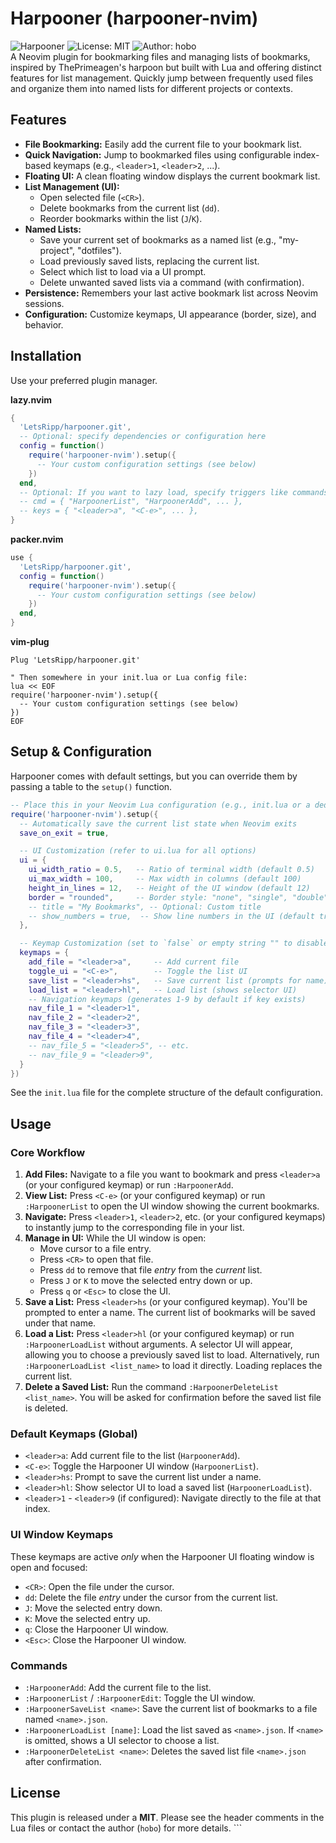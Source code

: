 # Harpooner (harpooner-nvim)

![Harpooner](https://img.shields.io/badge/harpooner-v0.0.1-blue.svg)
![License: MIT](https://img.shields.io/badge/License-MIT-yellow.svg)
![Author: hobo](https://img.shields.io/badge/Author-hobo-green.svg)<BR>
A Neovim plugin for bookmarking files and managing lists of bookmarks, inspired by ThePrimeagen's harpoon but built with Lua and offering distinct features for list management. Quickly jump between frequently used files and organize them into named lists for different projects or contexts.

## Features

* **File Bookmarking:** Easily add the current file to your bookmark list.
* **Quick Navigation:** Jump to bookmarked files using configurable index-based keymaps (e.g., `<leader>1`, `<leader>2`, ...).
* **Floating UI:** A clean floating window displays the current bookmark list.
* **List Management (UI):**
    * Open selected file (`<CR>`).
    * Delete bookmarks from the current list (`dd`).
    * Reorder bookmarks within the list (`J`/`K`).
* **Named Lists:**
    * Save your current set of bookmarks as a named list (e.g., "my-project", "dotfiles").
    * Load previously saved lists, replacing the current list.
    * Select which list to load via a UI prompt.
    * Delete unwanted saved lists via a command (with confirmation).
* **Persistence:** Remembers your last active bookmark list across Neovim sessions.
* **Configuration:** Customize keymaps, UI appearance (border, size), and behavior.

## Installation

Use your preferred plugin manager.

**lazy.nvim**
```lua
{
  'LetsRipp/harpooner.git',
  -- Optional: specify dependencies or configuration here
  config = function()
    require('harpooner-nvim').setup({
      -- Your custom configuration settings (see below)
    })
  end,
  -- Optional: If you want to lazy load, specify triggers like commands or keys
  -- cmd = { "HarpoonerList", "HarpoonerAdd", ... },
  -- keys = { "<leader>a", "<C-e>", ... },
}
```

**packer.nvim**
```lua
use {
  'LetsRipp/harpooner.git',
  config = function()
    require('harpooner-nvim').setup({
      -- Your custom configuration settings (see below)
    })
  end,
}
```

**vim-plug**
```vim
Plug 'LetsRipp/harpooner.git'

" Then somewhere in your init.lua or Lua config file:
lua << EOF
require('harpooner-nvim').setup({
  -- Your custom configuration settings (see below)
})
EOF
```

## Setup & Configuration

Harpooner comes with default settings, but you can override them by passing a table to the `setup()` function.

```lua
-- Place this in your Neovim Lua configuration (e.g., init.lua or a dedicated plugin config file)
require('harpooner-nvim').setup({
  -- Automatically save the current list state when Neovim exits
  save_on_exit = true,

  -- UI Customization (refer to ui.lua for all options)
  ui = {
    ui_width_ratio = 0.5,   -- Ratio of terminal width (default 0.5)
    ui_max_width = 100,     -- Max width in columns (default 100)
    height_in_lines = 12,   -- Height of the UI window (default 12)
    border = "rounded",     -- Border style: "none", "single", "double", "rounded", etc.
    -- title = "My Bookmarks", -- Optional: Custom title
    -- show_numbers = true,  -- Show line numbers in the UI (default true)
  },

  -- Keymap Customization (set to `false` or empty string "" to disable a default map)
  keymaps = {
    add_file = "<leader>a",     -- Add current file
    toggle_ui = "<C-e>",        -- Toggle the list UI
    save_list = "<leader>hs",   -- Save current list (prompts for name)
    load_list = "<leader>hl",   -- Load list (shows selector UI)
    -- Navigation keymaps (generates 1-9 by default if key exists)
    nav_file_1 = "<leader>1",
    nav_file_2 = "<leader>2",
    nav_file_3 = "<leader>3",
    nav_file_4 = "<leader>4",
    -- nav_file_5 = "<leader>5", -- etc.
    -- nav_file_9 = "<leader>9",
  }
})
```

See the `init.lua` file for the complete structure of the default configuration.

## Usage

### Core Workflow

1.  **Add Files:** Navigate to a file you want to bookmark and press `<leader>a` (or your configured keymap) or run `:HarpoonerAdd`.
2.  **View List:** Press `<C-e>` (or your configured keymap) or run `:HarpoonerList` to open the UI window showing the current bookmarks.
3.  **Navigate:** Press `<leader>1`, `<leader>2`, etc. (or your configured keymaps) to instantly jump to the corresponding file in your list.
4.  **Manage in UI:** While the UI window is open:
    * Move cursor to a file entry.
    * Press `<CR>` to open that file.
    * Press `dd` to remove that file *entry* from the *current* list.
    * Press `J` or `K` to move the selected entry down or up.
    * Press `q` or `<Esc>` to close the UI.
5.  **Save a List:** Press `<leader>hs` (or your configured keymap). You'll be prompted to enter a name. The current list of bookmarks will be saved under that name.
6.  **Load a List:** Press `<leader>hl` (or your configured keymap) or run `:HarpoonerLoadList` without arguments. A selector UI will appear, allowing you to choose a previously saved list to load. Alternatively, run `:HarpoonerLoadList <list_name>` to load it directly. Loading replaces the current list.
7.  **Delete a Saved List:** Run the command `:HarpoonerDeleteList <list_name>`. You will be asked for confirmation before the saved list file is deleted.

### Default Keymaps (Global)

* `<leader>a`: Add current file to the list (`HarpoonerAdd`).
* `<C-e>`: Toggle the Harpooner UI window (`HarpoonerList`).
* `<leader>hs`: Prompt to save the current list under a name.
* `<leader>hl`: Show selector UI to load a saved list (`HarpoonerLoadList`).
* `<leader>1` - `<leader>9` (if configured): Navigate directly to the file at that index.

### UI Window Keymaps

These keymaps are active *only* when the Harpooner UI floating window is open and focused:

* `<CR>`: Open the file under the cursor.
* `dd`: Delete the file *entry* under the cursor from the current list.
* `J`: Move the selected entry down.
* `K`: Move the selected entry up.
* `q`: Close the Harpooner UI window.
* `<Esc>`: Close the Harpooner UI window.

### Commands

* `:HarpoonerAdd`: Add the current file to the list.
* `:HarpoonerList` / `:HarpoonerEdit`: Toggle the UI window.
* `:HarpoonerSaveList <name>`: Save the current list of bookmarks to a file named `<name>.json`.
* `:HarpoonerLoadList [name]`: Load the list saved as `<name>.json`. If `<name>` is omitted, shows a UI selector to choose a list.
* `:HarpoonerDeleteList <name>`: Deletes the saved list file `<name>.json` after confirmation.

## License

This plugin is released under a **MIT**. Please see the header comments in the Lua files or contact the author (`hobo`) for more details. ```
